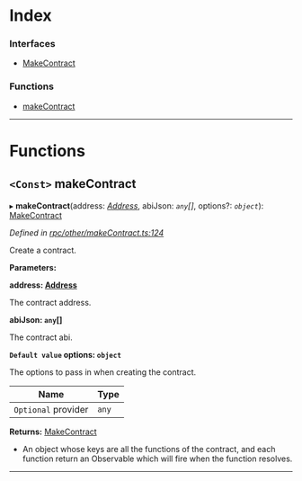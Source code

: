 

# Index

### Interfaces

* [MakeContract](../interfaces/_rpc_other_makecontract_.makecontract.md)

### Functions

* [makeContract](_rpc_other_makecontract_.md#makecontract-1)

---

# Functions

<a id="makecontract-1"></a>

## `<Const>` makeContract

▸ **makeContract**(address: *[Address](_types_.md#address)*, abiJson: *`any`[]*, options?: *`object`*): [MakeContract](../interfaces/_rpc_other_makecontract_.makecontract.md)

*Defined in [rpc/other/makeContract.ts:124](https://github.com/paritytech/js-libs/blob/4ca2ba2/packages/light.js/src/rpc/other/makeContract.ts#L124)*

Create a contract.

**Parameters:**

**address: [Address](_types_.md#address)**

The contract address.

**abiJson: `any`[]**

The contract abi.

**`Default value` options: `object`**

The options to pass in when creating the contract.

| Name | Type |
| ------ | ------ |
| `Optional` provider | `any` |

**Returns:** [MakeContract](../interfaces/_rpc_other_makecontract_.makecontract.md)
*   An object whose keys are all the functions of the contract, and each function return an Observable which will fire when the function resolves.

___

